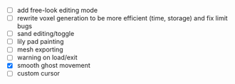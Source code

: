 - [ ] add free-look editing mode
- [ ] rewrite voxel generation to be more efficient (time, storage) and fix limit bugs
- [ ] sand editing/toggle
- [ ] lily pad painting
- [ ] mesh exporting
- [ ] warning on load/exit
- [x] smooth ghost movement
- [ ] custom cursor
